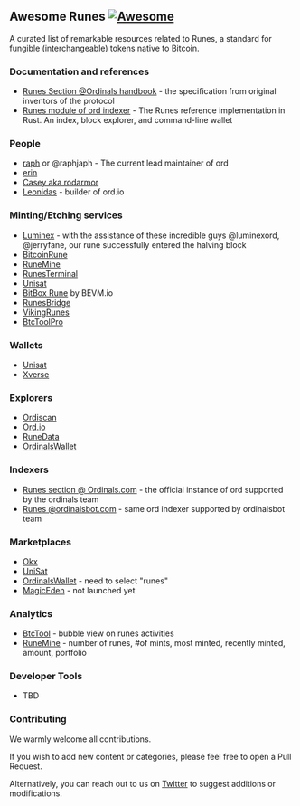 ## Awesome Runes [![Awesome](https://cdn.rawgit.com/sindresorhus/awesome/d7305f38d29fed78fa85652e3a63e154dd8e8829/media/badge.svg)](https://github.com/jade98-io/awesome-runes)

A curated list of remarkable resources related to Runes, a standard for fungible (interchangeable) tokens native to Bitcoin.

### Documentation and references

* [Runes Section @Ordinals handbook](https://docs.ordinals.com/runes.html) - the specification from original inventors of the protocol
* [Runes module of ord indexer](https://github.com/ordinals/ord/blob/master/src/runes.rs) - The Runes reference implementation in Rust. An index, block explorer, and command-line wallet

### People

* [raph](https://twitter.com/raphjaph) or @raphjaph - The current lead maintainer of ord
* [erin](https://twitter.com/realizingerin)
* [Casey aka rodarmor](https://twitter.com/rodarmor)
* [Leonidas](https://twitter.com/LeonidasNFT) - builder of ord.io

### Minting/Etching services

* [Luminex](https://luminex.io/runes/mint) - with the assistance of these incredible guys @luminexord, @jerryfane,  our rune successfully entered the halving block
* [BitcoinRune](https://www.runebtc.xyz/runes)
* [RuneMine](https://app.runemine.com/etch)
* [RunesTerminal](https://etch.runesterminal.io/)
* [Unisat](https://unisat.io/runes/inscribe)
* [BitBox Rune](https://bitbox-runes.bevm.io/rune) by BEVM.io
* [RunesBridge](https://runes.runesbridge.xyz/)
* [VikingRunes](https://vikingrunes.io/runesPump)
* [BtcToolPro](https://www.btctool.pro/runes)


### Wallets

* [Unisat](https://unisat.io/download)
* [Xverse](https://www.xverse.app/)


### Explorers

* [Ordiscan](https://ordiscan.com/runes)
* [Ord.io](https://www.ord.io/runes)
* [RuneData](https://runedata.io/)
* [OrdinalsWallet](https://ordinalswallet.com/)

### Indexers

* [Runes section @ Ordinals.com](https://ordinals.com/runes) - the official instance of ord supported by the ordinals team
* [Runes @ordinalsbot.com](https://explorer.ordinalsbot.com/runes) - same ord indexer supported by ordinalsbot team

### Marketplaces

* [Okx](https://www.okx.com/ru/web3/marketplace/runes)
* [UniSat](https://unisat.io/runes/market)
* [OrdinalsWallet](https://ordinalswallet.com/collect?c=rune-&s=VolumeWeekDesc) - need to select "runes"
* [MagicEden](https://magiceden.io/ordinals/runes) - not launched yet

### Analytics

* [BtcTool](https://www.btctool.pro/hot-mint) - bubble view on runes activities
* [RuneMine](https://app.runemine.com/rune) - number of runes, #of mints, most minted, recently minted, amount, portfolio

### Developer Tools

* TBD

### Contributing

We warmly welcome all contributions.

If you wish to add new content or categories, please feel free to open a Pull Request.

Alternatively, you can reach out to us on [Twitter](https://x.com/jade_ordinals) to suggest additions or modifications.
